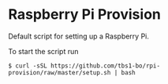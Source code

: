 # Raspberry Pi Provision

Default script for setting up a Raspberry Pi.

To start the script run

    $ curl -sSL https://github.com/tbs1-bo/rpi-provision/raw/master/setup.sh | bash
